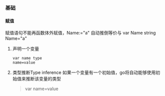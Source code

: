### 基础

#### 赋值

赋值语句不能再函数体外赋值，Name:="a" 自动推倒等价与 var Name string Name="a"

1. 声明一个变量
   ```
   var name type
   name=value
   ```
2. 类型推断Type inference
    如果一个变量有一个初始值，go将自动能够使用初始值来推断该变量的类型
   > var name=value  


